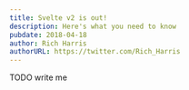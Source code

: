 ```yaml
---
title: Svelte v2 is out!
description: Here's what you need to know
pubdate: 2018-04-18
author: Rich Harris
authorURL: https://twitter.com/Rich_Harris
---
```


TODO write me
